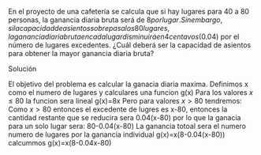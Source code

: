 En el proyecto de una cafetería se calcula que si hay lugares para 40 a 80 personas, la ganancia diaria bruta será de $8 por lugar. Sin embargo, si la capacidad de asientos sobrepasa los 80 lugares, la ganancia diaria bruta en cada lugar disminuirá en 4 centavos ($0.04) por el número de lugares excedentes. ¿Cuál deberá ser la capacidad de asientos para obtener la mayor ganancia diaria bruta?

Solución

El objetivo del problema es calcular la ganacia diaria maxima.
Definimos x como el numero de lugares y calculares una funcion g(x) 
Para los valores $x \leq 80$ la funcion sera lineal g(x)=8x
Pero para valores $x > 80$ tendremos:
Como $x>80$ entonces el excedente de lugres es x-80, entonces la cantidad restante que se reducira sera 0.04(x-80) por lo que la ganacia para un solo lugar sera:
80-0.04(x-80)
La ganancia totoal sera el numero numero de lugares por la ganancia individual
g(x)=x(8-0.04(x-80))
calcummos
g(x)=x(8-0.04x-80)

